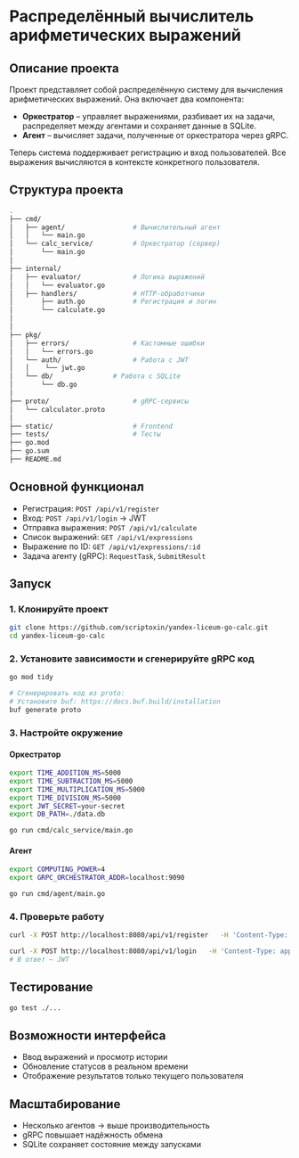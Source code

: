# Распределённый вычислитель арифметических выражений

## Описание проекта

Проект представляет собой распределённую систему для вычисления арифметических выражений. Она включает два компонента:

- **Оркестратор** – управляет выражениями, разбивает их на задачи, распределяет между агентами и сохраняет данные в SQLite.
- **Агент** – вычисляет задачи, полученные от оркестратора через gRPC.

Теперь система поддерживает регистрацию и вход пользователей. Все выражения вычисляются в контексте конкретного пользователя.

## Структура проекта

```bash
.
├── cmd/
│   ├── agent/                 # Вычислительный агент
│   │   └── main.go
│   └── calc_service/          # Оркестратор (сервер)
│       └── main.go
│
├── internal/
│   ├── evaluator/             # Логика выражений
│   │   └── evaluator.go
│   ├── handlers/              # HTTP-обработчики
│       ├── auth.go            # Регистрация и логин
│       └── calculate.go
│
│
├── pkg/
│   ├── errors/                # Кастомные ошибки
│   │   └── errors.go
│   └── auth/                  # Работа с JWT
│   │    └── jwt.go
│   └── db/               # Работа с SQLite
│       └── db.go
│
├── proto/                     # gRPC-сервисы
│   └── calculator.proto
│
├── static/                    # Frontend
├── tests/                     # Тесты
├── go.mod
├── go.sum
├── README.md
```

## Основной функционал

- Регистрация: `POST /api/v1/register`
- Вход: `POST /api/v1/login` → JWT
- Отправка выражения: `POST /api/v1/calculate`
- Список выражений: `GET /api/v1/expressions`
- Выражение по ID: `GET /api/v1/expressions/:id`
- Задача агенту (gRPC): `RequestTask`, `SubmitResult`

## Запуск

### 1. Клонируйте проект

```bash
git clone https://github.com/scriptoxin/yandex-liceum-go-calc.git
cd yandex-liceum-go-calc
```

### 2. Установите зависимости и сгенерируйте gRPC код

```bash
go mod tidy

# Сгенерировать код из proto:
# Установите buf: https://docs.buf.build/installation
buf generate proto
```

### 3. Настройте окружение

#### Оркестратор

```bash
export TIME_ADDITION_MS=5000
export TIME_SUBTRACTION_MS=5000
export TIME_MULTIPLICATION_MS=5000
export TIME_DIVISION_MS=5000
export JWT_SECRET=your-secret
export DB_PATH=./data.db

go run cmd/calc_service/main.go
```

#### Агент

```bash
export COMPUTING_POWER=4
export GRPC_ORCHESTRATOR_ADDR=localhost:9090

go run cmd/agent/main.go
```

### 4. Проверьте работу

```bash
curl -X POST http://localhost:8080/api/v1/register   -H 'Content-Type: application/json'   -d '{"login":"user1", "password":"pass123"}'

curl -X POST http://localhost:8080/api/v1/login   -H 'Content-Type: application/json'   -d '{"login":"user1", "password":"pass123"}'
# В ответ — JWT
```

## Тестирование

```bash
go test ./...
```

## Возможности интерфейса

- Ввод выражений и просмотр истории
- Обновление статусов в реальном времени
- Отображение результатов только текущего пользователя

## Масштабирование

- Несколько агентов → выше производительность
- gRPC повышает надёжность обмена
- SQLite сохраняет состояние между запусками
